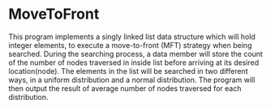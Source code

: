 # MoveToFront
This program implements a singly linked list data structure which will hold integer elements, to execute a move-to-front (MFT) strategy when being searched. During the searching process, a data member will store the count of the number of nodes traversed in inside list before arriving at its desired location(node). The elements in the list will be searched in two different ways, in a uniform distribution and a normal distribution. The program will then output the result of average number of nodes traversed for each distribution. 
